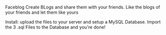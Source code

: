Faceblog
Create BLogs and share them with your friends.
Like the blogs of your friends and let them like yours

Install:
upload the files to your server and setup a MySQL Database.
Import the 3 .sql Files to the Database and you're done!
